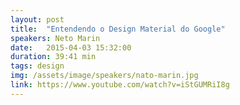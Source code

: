 ```yaml
---
layout: post
title:  "Entendendo o Design Material do Google"
speakers: Neto Marin
date:   2015-04-03 15:32:00
duration: 39:41 min
tags: design
img: /assets/image/speakers/nato-marin.jpg
link: https://www.youtube.com/watch?v=iStGUMRiI8g
---
```

